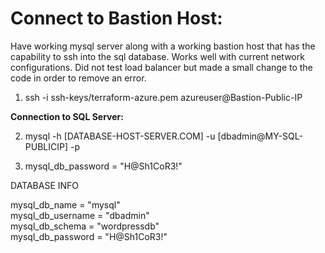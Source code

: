 # Connect to Bastion Host:

Have working mysql server along with a working bastion host that has the capability to ssh into the sql database. Works well with current network configurations. Did not test load balancer but made a small change to the code in order to remove an error.


1) ssh -i ssh-keys/terraform-azure.pem azureuser@Bastion-Public-IP

 <b>  Connection to SQL Server: </b> </br>
 
2) mysql -h [DATABASE-HOST-SERVER.COM] -u [dbadmin@MY-SQL-PUBLICIP] -p 

3) mysql_db_password = "H@Sh1CoR3!"




DATABASE INFO</br>

mysql_db_name = "mysql" </br>
mysql_db_username = "dbadmin" </br>
mysql_db_schema = "wordpressdb" </br>
mysql_db_password = "H@Sh1CoR3!"
